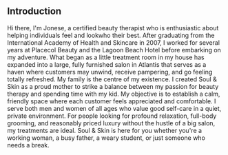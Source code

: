 ## Introduction

Hi there, I'm Jonese, a certified beauty therapist who is enthusiastic about helping individuals feel and lookwho their best.
After graduating from the International Academy of Health and Skincare in 2007, I worked for several years at Placecol Beauty and the Lagoon Beach Hotel before embarking on my adventure.
What began as a little treatment room in my house has expanded into a large, fully furnished salon in Atlantis that serves as a haven where customers may unwind, receive pampering, and go feeling totally refreshed.
My family is the centre of my existence. I created Soul & Skin as a proud mother to strike a balance between my passion for beauty therapy and spending time with my kid.
My objective is to establish a calm, friendly space where each customer feels appreciated and comfortable.
I serve both men and women of all ages who value good self-care in a quiet, private environment. For people looking for profound relaxation, 
full-body grooming, and reasonably priced luxury without the hustle of a big salon, my treatments are ideal.
Soul & Skin is here for you whether you're a working woman, a busy father, a weary student, or just someone who needs a break.
